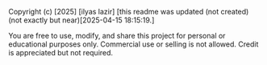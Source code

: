 Copyright (c) [2025] [ilyas lazir] [this readme was updated (not created) (not exactly but near)[2025-04-15 18:15:19.]

You are free to use, modify, and share this project for personal or educational purposes only.
Commercial use or selling is not allowed.
Credit is appreciated but not required.
